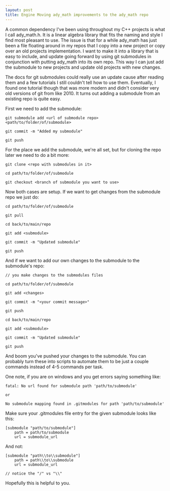 ```yaml
---
layout: post
title: Engine Moving ady_math improvements to the ady_math repo
---
```


A common dependency I've been using throughout my C++ projects is what I call ady_math.h.
It is a  linear algebra library that fits the naming and style I find most pleasant to use.
The issue is that for a while ady_math has just been a file floating around in my repos that
I copy into a new project or copy over an old projects implementation.
I want to make it into a library that is easy to include, and update going forward by using
git submodules in conjunction with putting ady_math into its own repo.
This way I can just add the submodule to new projects and update old projects with new changes.

The docs for git submodules could really use an update cause after reading them and a few
tutorials I still couldn't tell how to use them. Eventually, I found one tutorial though that
was more modern and didn't consider very old versions of git from like 2010. It turns out adding
a submodule from an existing repo is quite easy.

First we need to add the submodule:

```
git submodule add <url of submodule repo> <path/to/folder/of/submodule>

git commit -m "Added my submodule"

git push
```

For the place we add the submodule, we're all set, but for cloning the repo later we need to do a
bit more:

```
git clone <repo with submodules in it>

cd path/to/folder/of/submodule

git checkout <branch of submodule you want to use>
```

Now both cases are setup. If we want to get changes from the submodule repo we just do:

```
cd path/to/folder/of/submodule

git pull

cd back/to/main/repo

git add <submodule>

git commit -m "Updated submodule"

git push
```

And if we want to add our own changes to the submodule to the submodule's repo:

```
// you make changes to the submodules files

cd path/to/folder/of/submodule

git add <changes>

git commit -m "<your commit message>"

git push

cd back/to/main/repo

git add <submodule>

git commit -m "Updated submodule"

git push
```

And boom you've pushed your changes to the submodule. You can probably turn these into scripts to automate
them to be just a couple commands instead of 4-5 commands per task.

One note, if you are on windows and you get errors saying something like:

```
fatal: No url found for submodule path 'path/to/submodule'

or

No submodule mapping found in .gitmodules for path 'path/to/submodule'
```

Make sure your .gitmodules file entry for the given submodule looks like this:

```
[submodule "path/to/submodule"]
	path = path/to/submodule
	url = submodule_url
```

And not:

```
[submodule "path\\to\\submodule"]
	path = path\\to\\submodule
	url = submodule_url

// notice the "/" vs "\\"
```

Hopefully this is helpful to you.